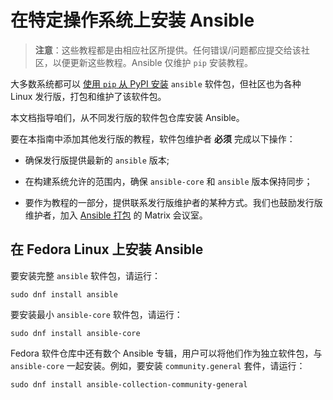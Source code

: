# 在特定操作系统上安装 Ansible

> **注意**：这些教程都是由相应社区所提供。任何错误/问题都应提交给该社区，以便更新这些教程。Ansible 仅维护 `pip` 安装教程。

大多数系统都可以 [使用 `pip` 从 PyPI 安装](installing.md#使用-pip-安装和升级-ansible) `ansible` 软件包，但社区也为各种 Linux 发行版，打包和维护了该软件包。

本文档指导咱们，从不同发行版的软件包仓库安装 Ansible。


要在本指南中添加其他发行版的教程，软件包维护者 **必须** 完成以下操作：

- 确保发行版提供最新的 `ansible` 版本;

- 在构建系统允许的范围内，确保 `ansible-core` 和 `ansible` 版本保持同步；

- 要作为教程的一部分，提供联系发行版维护者的某种方式。我们也鼓励发行版维护者，加入 [Ansible 打包](https://matrix.to/#/#packaging:ansible.com) 的 Matrix 会议室。


## 在 Fedora Linux 上安装 Ansible

要安装完整 `ansible` 软件包，请运行：

```console
sudo dnf install ansible
```

要安装最小 `ansible-core` 软件包，请运行：

```console
sudo dnf install ansible-core
```

Fedora 软件仓库中还有数个 Ansible 专辑，用户可以将他们作为独立软件包，与 `ansible-core` 一起安装。例如，要安装 `community.general` 套件，请运行：

```console
sudo dnf install ansible-collection-community-general
```


